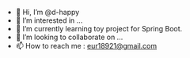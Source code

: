- 👋 Hi, I’m @d-happy
- 👀 I’m interested in ...
- 🌱 I’m currently learning toy project for Spring Boot.
- 💞️ I’m looking to collaborate on ...
- 📫 How to reach me : eur18921@gmail.com

